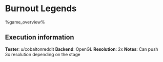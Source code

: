# Burnout Legends 

%game_overview%

## Execution information

**Tester**: u/cobaltonreddit
**Backend**: OpenGL
**Resolution**: 2x
**Notes**: Can push 3x resolution depending on the stage